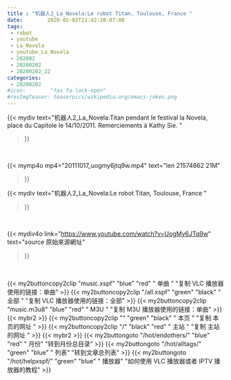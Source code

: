 ```yaml
---
title : "机器人2_La_Novela:Le robot Titan, Toulouse, France "
date:        2020-02-02T22:42:28-07:00
tags:
 - robot
 - youtube
 - La_Novela
 - youtube_La_Novela
 - 202002
 - 20200202
 - 20200202_22
categories:
 - 20200202
#icon:        "fas fa-lock-open"
#resImgTeaser: teaserpics/wikipedia.org/emacs-jokes.png
---
```


{{< mydiv text="机器人2_La_Novela:Titan pendant le festival la Novela, place du Capitole le 14/10/2011. Remerciements à Kathy Sie. "
>}}
<br>


{{< mymp4o mp4="20111017_uogmy6jtq9w.mp4"
text="len 21574862    21M"
>}}


{{< mydiv text="机器人2_La_Novela:Le robot Titan, Toulouse, France "
>}}
<br>

{{< mydiv4o link="https://www.youtube.com/watch?v=UogMy6JTq9w"
text="source 原始來源網址"
>}}


<br>



{{< my2buttoncopy2clip "music.xspf"        "blue"   "red"    " 单曲 "  "复制 VLC 播放器使用的链接：单曲" >}} {{< my2buttoncopy2clip "/all.xspf"         "green"  "black"  " 全部 "  "复制 VLC 播放器使用的链接：全部" >}} {{< my2buttoncopy2clip "music.m3u8"        "blue"   "red"    " M3U  "    "复制 M3U 播放器使用的链接：单曲" >}} {{< mybr2 >}} {{< my2buttoncopy2clip ""                  "green"  "black"  " 本页 "    "复制 本页的网址 " >}} {{< my2buttoncopy2clip "/"                 "black"  "red"    " 主站 "    "复制 主站的网址 " >}} {{< mybr2 >}} {{< my2buttongoto      "/hot/endothers/"   "blue"   "red"    " 月份"   "转到月份总目录" >}} {{< my2buttongoto      "/hot/alltags/"     "green"  "blue"   " 列表"   "转到文章总列表" >}} {{< my2buttongoto      "/hot/helpxspf/"    "green"  "blue"   " 播放器" "如何使用 VLC 播放器或者 IPTV 播放器的教程" >}} 
